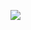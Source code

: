 ![ ](https://upload-images.jianshu.io/upload_images/14371339-9b41b93abdb6b5bf.png?imageMogr2/auto-orient/strip%7CimageView2/2/w/1240)